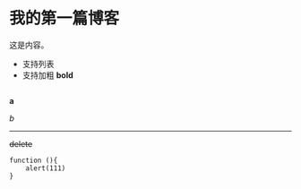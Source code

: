 # 我的第一篇博客

这是内容。

- 支持列表
- 支持加粗 **bold**


<img src="/myblog/imgs/go.png" alt="">

**a**

*b*

---
~~delete~~

```
function (){
    alert(111)
}

```
